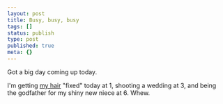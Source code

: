 ```yaml
---
layout: post
title: Busy, busy, busy
tags: []
status: publish
type: post
published: true
meta: {}
---
```

Got a big day coming up today.

I'm getting [my hair](http://www.flickr.com/photos/antonolsen/335276291/in/set-72157594443496864/) "fixed" today at 1, shooting a wedding at 3, and being the godfather for my shiny new niece at 6.  Whew.
